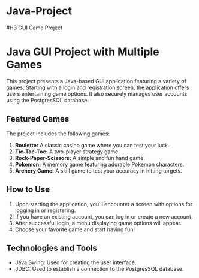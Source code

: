 # Java-Project
#H3 GUI Game Project

<h1>Java GUI Project with Multiple Games</h1>

<p>This project presents a Java-based GUI application featuring a variety of games. Starting with a login and registration screen, the application offers users entertaining game options. It also securely manages user accounts using the PostgresSQL database.</p>

<h2>Featured Games</h2>

<p>The project includes the following games:</p>

<ol>
<li><strong>Roulette:</strong> A classic casino game where you can test your luck.</li>
<li><strong>Tic-Tac-Toe:</strong> A two-player strategy game.</li>
<li><strong>Rock-Paper-Scissors:</strong> A simple and fun hand game.</li>
<li><strong>Pokemon:</strong> A memory game featuring adorable Pokemon characters.</li>
<li><strong>Archery Game:</strong> A skill game to test your accuracy in hitting targets.</li>
</ol>

<h2>How to Use</h2>

<ol>
<li>Upon starting the application, you'll encounter a screen with options for logging in or registering.</li>
<li>If you have an existing account, you can log in or create a new account.</li>
<li>After successful login, a menu displaying game options will appear.</li>
<li>Choose your favorite game and start having fun!</li>
</ol>

<h2>Technologies and Tools</h2>

<ul>
<li>Java Swing: Used for creating the user interface.</li>
<li>JDBC: Used to establish a connection to the PostgresSQL database.</li>
<ul>
